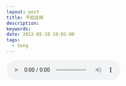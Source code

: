 ```yaml
---
layout: post
title: 不如这样
description:
keywords:
date: 2012-05-18 19:01:00
tags:
  - Song
---
```


<script src="/js/mediaelement/mediaelement-and-player.min.js"></script>
<link rel="stylesheet" href="/js/mediaelement/mediaelementplayer.min.css"/>

<audio id="player2" src="http://files.qingpei.me/a/%E4%B8%8D%E5%A6%82%E8%BF%99%E6%A0%B7_edwardtoday.mp3" type="audio/mp3" controls="controls">

<script>
$('audio,video').mediaelementplayer();
</script>

作曲/编曲/监制:陈伟 填词:林夕

天快亮了 你的心呢 他曾经属于我的

我该走了 你的手呢 有没有一点点舍不得

每一件不得不放手的玩具 总算带来过快乐

每一段不得不完结的关系 只是一种选择

如果美好记忆 还算难忘

为什么 还会记得悲伤

*不如这样 我们一直拥抱到天亮

如果关怀是种补偿 还有什么不能原谅

倒不如这样 我们回到拥抱的现场

证明感情总是善良 残忍的是人会成长

来的来了 走的走了 我们还要求什么

你是我的 我是你的 只是一首太温柔的歌

如果美好记忆 还算难忘

为甚么还会记得悲伤

repeat *
